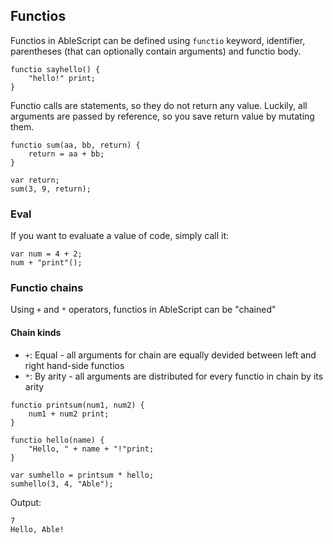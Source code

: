 ## Functios
Functios in AbleScript can be defined using `functio` keyword, identifier, parentheses (that can optionally contain arguments) and functio body.
```ablescript
functio sayhello() {
    "hello!" print;
}
```

Functio calls are statements, so they do not return any value. Luckily, all arguments are passed by reference, so you save return value by mutating them.
```ablescript
functio sum(aa, bb, return) {
    return = aa + bb;
}

var return;
sum(3, 9, return);
```

### Eval
If you want to evaluate a value of code, simply call it:
```ablescript
var num = 4 + 2;
num + "print"();
```

### Functio chains
Using `+` and `*` operators, functios in AbleScript can be "chained"

#### Chain kinds
- `+`: Equal - all arguments for chain are equally devided between left and right hand-side functios
- `*`: By arity - all arguments are distributed for every functio in chain by its arity


```ablescript
functio printsum(num1, num2) {
    num1 + num2 print;
}

functio hello(name) {
    "Hello, " + name + "!"print;
}

var sumhello = printsum * hello;
sumhello(3, 4, "Able");
```

Output:
```
7
Hello, Able!
```

